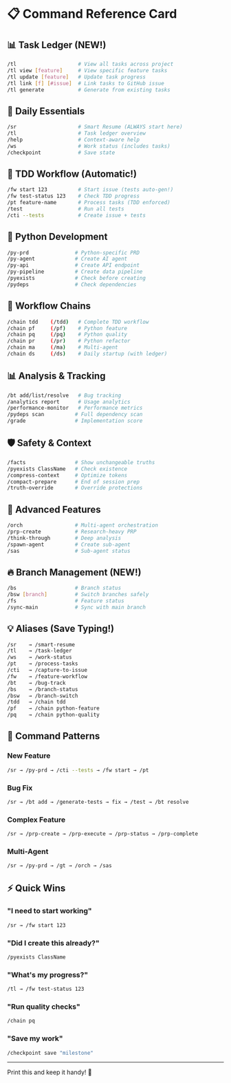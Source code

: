 # 📋 Command Reference Card

## 📊 Task Ledger (NEW!)
```bash
/tl                    # View all tasks across project
/tl view [feature]     # View specific feature tasks
/tl update [feature]   # Update task progress
/tl link [f] [#issue]  # Link tasks to GitHub issue
/tl generate           # Generate from existing tasks
```

## 🚀 Daily Essentials
```bash
/sr                    # Smart Resume (ALWAYS start here)
/tl                    # Task ledger overview
/help                  # Context-aware help
/ws                    # Work status (includes tasks)
/checkpoint            # Save state
```

## 🧪 TDD Workflow (Automatic!)
```bash
/fw start 123          # Start issue (tests auto-gen!)
/fw test-status 123    # Check TDD progress
/pt feature-name       # Process tasks (TDD enforced)
/test                  # Run all tests
/cti --tests           # Create issue + tests
```

## 🐍 Python Development
```bash
/py-prd               # Python-specific PRD
/py-agent             # Create AI agent
/py-api               # Create API endpoint  
/py-pipeline          # Create data pipeline
/pyexists             # Check before creating
/pydeps               # Check dependencies
```

## 🔗 Workflow Chains
```bash
/chain tdd    (/tdd)   # Complete TDD workflow
/chain pf     (/pf)    # Python feature
/chain pq     (/pq)    # Python quality
/chain pr     (/pr)    # Python refactor
/chain ma     (/ma)    # Multi-agent
/chain ds     (/ds)    # Daily startup (with ledger)
```

## 📊 Analysis & Tracking
```bash
/bt add/list/resolve   # Bug tracking
/analytics report      # Usage analytics
/performance-monitor   # Performance metrics
/pydeps scan          # Full dependency scan
/grade                # Implementation score
```

## 🛡️ Safety & Context
```bash
/facts                # Show unchangeable truths
/pyexists ClassName   # Check existence
/compress-context     # Optimize tokens
/compact-prepare      # End of session prep
/truth-override       # Override protections
```

## 🚀 Advanced Features
```bash
/orch                 # Multi-agent orchestration
/prp-create           # Research-heavy PRP
/think-through        # Deep analysis
/spawn-agent          # Create sub-agent
/sas                  # Sub-agent status
```

## 🔥 Branch Management (NEW!)
```bash
/bs                   # Branch status
/bsw [branch]         # Switch branches safely
/fs                   # Feature status
/sync-main            # Sync with main branch
```

## 💡 Aliases (Save Typing!)
```bash
/sr    → /smart-resume
/tl    → /task-ledger
/ws    → /work-status
/pt    → /process-tasks
/cti   → /capture-to-issue
/fw    → /feature-workflow
/bt    → /bug-track
/bs    → /branch-status
/bsw   → /branch-switch
/tdd   → /chain tdd
/pf    → /chain python-feature
/pq    → /chain python-quality
```

## 🎯 Command Patterns

### New Feature
```bash
/sr → /py-prd → /cti --tests → /fw start → /pt
```

### Bug Fix  
```bash
/sr → /bt add → /generate-tests → fix → /test → /bt resolve
```

### Complex Feature
```bash
/sr → /prp-create → /prp-execute → /prp-status → /prp-complete
```

### Multi-Agent
```bash
/sr → /py-prd → /gt → /orch → /sas
```

## ⚡ Quick Wins

### "I need to start working"
```bash
/sr → /fw start 123
```

### "Did I create this already?"
```bash
/pyexists ClassName
```

### "What's my progress?"
```bash
/tl → /fw test-status 123
```

### "Run quality checks"
```bash
/chain pq
```

### "Save my work"
```bash
/checkpoint save "milestone"
```

---
Print this and keep it handy! 🎉
